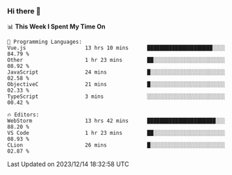 ### Hi there 👋

<!--
**asdf12303116/asdf12303116** is a ✨ _special_ ✨ repository because its `README.md` (this file) appears on your GitHub profile.

Here are some ideas to get you started:

- 🔭 I’m currently working on ...
- 🌱 I’m currently learning ...
- 👯 I’m looking to collaborate on ...
- 🤔 I’m looking for help with ...
- 💬 Ask me about ...
- 📫 How to reach me: ...
- 😄 Pronouns: ...
- ⚡ Fun fact: ...
-->

<!--START_SECTION:waka-->
📊 **This Week I Spent My Time On** 

```text
💬 Programming Languages: 
Vue.js                   13 hrs 10 mins      █████████████████████░░░░   84.79 % 
Other                    1 hr 23 mins        ██░░░░░░░░░░░░░░░░░░░░░░░   08.92 % 
JavaScript               24 mins             █░░░░░░░░░░░░░░░░░░░░░░░░   02.58 % 
ObjectiveC               21 mins             █░░░░░░░░░░░░░░░░░░░░░░░░   02.33 % 
TypeScript               3 mins              ░░░░░░░░░░░░░░░░░░░░░░░░░   00.42 % 

🔥 Editors: 
WebStorm                 13 hrs 42 mins      ██████████████████████░░░   88.20 % 
VS Code                  1 hr 23 mins        ██░░░░░░░░░░░░░░░░░░░░░░░   08.93 % 
CLion                    26 mins             █░░░░░░░░░░░░░░░░░░░░░░░░   02.87 % 
```


 Last Updated on 2023/12/14 18:32:58 UTC
<!--END_SECTION:waka-->
